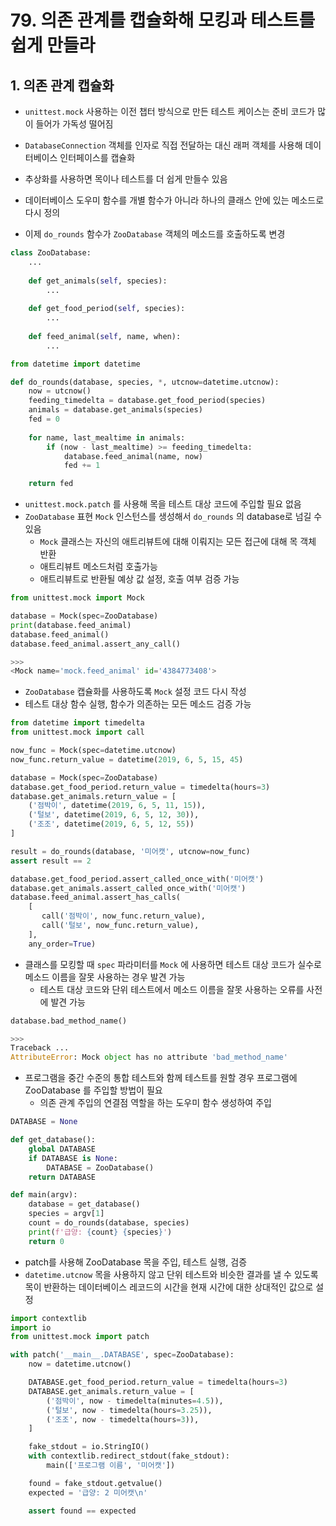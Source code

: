 # 79. 의존 관계를 캡슐화해 모킹과 테스트를 쉽게 만들라

## 1. 의존 관계 캡슐화

- `unittest.mock` 사용하는 이전 챕터 방식으로 만든 테스트 케이스는 준비 코드가 많이 들어가 가독성 떨어짐
- `DatabaseConnection` 객체를 인자로 직접 전달하는 대신 래퍼 객체를 사용해 데이터베이스 인터페이스를 캡슐화
- 추상화를 사용하면 목이나 테스트를 더 쉽게 만들수 있음

- 데이터베이스 도우미 함수를 개별 함수가 아니라 하나의 클래스 안에 있는 메소드로 다시 정의
- 이제 `do_rounds` 함수가 `ZooDatabase` 객체의 메소드를 호출하도록 변경

```python
class ZooDatabase:
    ...
                           
    def get_animals(self, species):
        ...
                               
    def get_food_period(self, species):
        ...
  
    def feed_animal(self, name, when):
        ...
```

```python
from datetime import datetime

def do_rounds(database, species, *, utcnow=datetime.utcnow):
    now = utcnow()
    feeding_timedelta = database.get_food_period(species)
    animals = database.get_animals(species)
    fed = 0
    
    for name, last_mealtime in animals:
        if (now - last_mealtime) >= feeding_timedelta:
            database.feed_animal(name, now)
            fed += 1

    return fed
```

- `unittest.mock.patch` 를 사용해 목을 테스트 대상 코드에 주입할 필요 없음
- `ZooDatabase` 표현 `Mock` 인스턴스를 생성해서 `do_rounds` 의 database로 넘길 수 있음
    - `Mock` 클래스는 자신의 애트리뷰트에 대해 이뤄지는 모든 접근에 대해 목 객체 반환
    - 애트리뷰트 메소드처럼 호출가능
    - 애트리뷰트로 반환될 예상 값 설정, 호출 여부 검증 가능

```python
from unittest.mock import Mock

database = Mock(spec=ZooDatabase)
print(database.feed_animal)
database.feed_animal()
database.feed_animal.assert_any_call()

>>>
<Mock name='mock.feed_animal' id='4384773408'>
```

- `ZooDatabase` 캡슐화를 사용하도록 `Mock` 설정 코드 다시 작성
- 테스트 대상 함수 실행, 함수가 의존하는 모든 메소드 검증 가능

```python
from datetime import timedelta
from unittest.mock import call

now_func = Mock(spec=datetime.utcnow)
now_func.return_value = datetime(2019, 6, 5, 15, 45)

database = Mock(spec=ZooDatabase)
database.get_food_period.return_value = timedelta(hours=3)
database.get_animals.return_value = [
    ('점박이', datetime(2019, 6, 5, 11, 15)),
    ('털보', datetime(2019, 6, 5, 12, 30)),
    ('조조', datetime(2019, 6, 5, 12, 55))
]
```

```python
result = do_rounds(database, '미어캣', utcnow=now_func)
assert result == 2

database.get_food_period.assert_called_once_with('미어캣')
database.get_animals.assert_called_once_with('미어캣')
database.feed_animal.assert_has_calls(
    [
       call('점박이', now_func.return_value),
       call('털보', now_func.return_value),
    ],
    any_order=True)
```

- 클래스를 모킹할 때 `spec` 파라미터를 `Mock` 에 사용하면 테스트 대상 코드가 실수로 메소드 이름을 잘못 사용하는 경우 발견 가능
    - 테스트 대상 코드와 단위 테스트에서 메소드 이름을 잘못 사용하는 오류를 사전에 발견 가능

```python
database.bad_method_name()

>>>
Traceback ...
AttributeError: Mock object has no attribute 'bad_method_name'
```

- 프로그램을 중간 수준의 통합 테스트와 함께 테스트를 원할 경우 프로그램에 ZooDatabase 를 주입할 방법이 필요
    - 의존 관계 주입의 연결점 역할을 하는 도우미 함수 생성하여 주입

```python
DATABASE = None

def get_database():
    global DATABASE
    if DATABASE is None:
        DATABASE = ZooDatabase()
    return DATABASE

def main(argv):
    database = get_database()
    species = argv[1]
    count = do_rounds(database, species)
    print(f'급양: {count} {species}')
    return 0
```

- patch를 사용해 ZooDatabase 목을 주입, 테스트 실행, 검증
- `datetime.utcnow` 목을 사용하지 않고 단위 테스트와 비슷한 결과를 낼 수 있도록 목이 반환하는 데이터베이스 레코드의 시간을 현재 시간에 대한 상대적인 값으로 설정

```python
import contextlib
import io
from unittest.mock import patch

with patch('__main__.DATABASE', spec=ZooDatabase):
    now = datetime.utcnow()

    DATABASE.get_food_period.return_value = timedelta(hours=3)
    DATABASE.get_animals.return_value = [
        ('점박이', now - timedelta(minutes=4.5)),
        ('털보', now - timedelta(hours=3.25)),
        ('조조', now - timedelta(hours=3)),
    ]

    fake_stdout = io.StringIO()
    with contextlib.redirect_stdout(fake_stdout):
        main(['프로그램 이름', '미어캣'])

    found = fake_stdout.getvalue()
    expected = '급양: 2 미어캣\n'

    assert found == expected
```